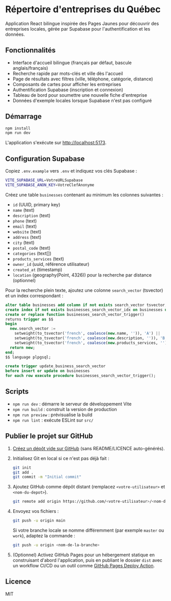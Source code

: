 # Répertoire d'entreprises du Québec

Application React bilingue inspirée des Pages Jaunes pour découvrir des entreprises locales, gérée par Supabase pour l'authentification et les données.

## Fonctionnalités

- Interface d'accueil bilingue (français par défaut, bascule anglais/français)
- Recherche rapide par mots-clés et ville dès l'accueil
- Page de résultats avec filtres (ville, téléphone, catégorie, distance)
- Composants de cartes pour afficher les entreprises
- Authentification Supabase (inscription et connexion)
- Tableau de bord pour soumettre une nouvelle fiche d'entreprise
- Données d'exemple locales lorsque Supabase n'est pas configuré

## Démarrage

```bash
npm install
npm run dev
```

L'application s'exécute sur [http://localhost:5173](http://localhost:5173).

## Configuration Supabase

Copiez `.env.example` vers `.env` et indiquez vos clés Supabase :

```bash
VITE_SUPABASE_URL=VotreURLSupabase
VITE_SUPABASE_ANON_KEY=VotreClefAnonyme
```

Créez une table `businesses` contenant au minimum les colonnes suivantes :

- `id` (UUID, primary key)
- `name` (text)
- `description` (text)
- `phone` (text)
- `email` (text)
- `website` (text)
- `address` (text)
- `city` (text)
- `postal_code` (text)
- `categories` (text[])
- `products_services` (text)
- `owner_id` (uuid, référence utilisateur)
- `created_at` (timestamp)
- `location` (geography(Point, 4326)) pour la recherche par distance (optionnel)

Pour la recherche plein texte, ajoutez une colonne `search_vector` (tsvector) et un index correspondant :

```sql
alter table businesses add column if not exists search_vector tsvector;
create index if not exists businesses_search_vector_idx on businesses using gin(search_vector);
create or replace function businesses_search_vector_trigger()
returns trigger as $$
begin
  new.search_vector :=
    setweight(to_tsvector('french', coalesce(new.name, '')), 'A') ||
    setweight(to_tsvector('french', coalesce(new.description, '')), 'B') ||
    setweight(to_tsvector('french', coalesce(new.products_services, '')), 'C');
  return new;
end;
$$ language plpgsql;

create trigger update_business_search_vector
before insert or update on businesses
for each row execute procedure businesses_search_vector_trigger();
```

## Scripts

- `npm run dev` : démarre le serveur de développement Vite
- `npm run build` : construit la version de production
- `npm run preview` : prévisualise la build
- `npm run lint` : exécute ESLint sur `src/`

## Publier le projet sur GitHub

1. [Créez un dépôt vide sur GitHub](https://github.com/new) (sans README/LICENCE auto-générés).
2. Initialisez Git en local si ce n'est pas déjà fait :

   ```bash
   git init
   git add .
   git commit -m "Initial commit"
   ```

3. Ajoutez GitHub comme dépôt distant (remplacez `<votre-utilisateur>` et `<nom-du-depot>`).

   ```bash
   git remote add origin https://github.com/<votre-utilisateur>/<nom-du-depot>.git
   ```

4. Envoyez vos fichiers :

   ```bash
   git push -u origin main
   ```

   Si votre branche locale se nomme différemment (par exemple `master` ou `work`), adaptez la commande :

   ```bash
   git push -u origin <nom-de-la-branche>
   ```

5. (Optionnel) Activez GitHub Pages pour un hébergement statique en construisant d'abord l'application, puis en publiant le dossier `dist` avec un workflow CI/CD ou un outil comme [GitHub Pages Deploy Action](https://github.com/JamesIves/github-pages-deploy-action).

## Licence

MIT
